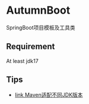 # AutumnBoot
SpringBoot项目模板及工具类

## Requirement

At least jdk17

## Tips

- [link Maven适配不同JDK版本](tips/maven.md)

